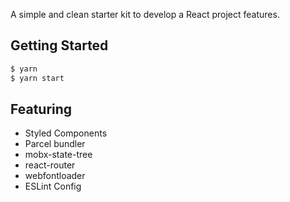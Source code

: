 A simple and clean starter kit to develop a React project features.

## Getting Started

```sh
$ yarn
$ yarn start
```

## Featuring

- Styled Components
- Parcel bundler
- mobx-state-tree
- react-router
- webfontloader
- ESLint Config
